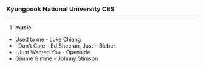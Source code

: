 ### **Kyungpook National University CES**
----------------
1. **music**
* Used to me - Luke Chiang
* I Don't Care - Ed Sheeran, Justin Bieber
* I Just Wanted You - Openside
* Gimme Gimme - Johnny Stimson

